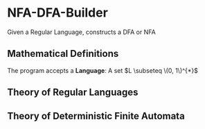 # NFA-DFA-Builder
Given a Regular Language, constructs a DFA or NFA

## Mathematical Definitions
The program accepts a **Language**: A set $L \subseteq \(0, 1\)^{*}$


## Theory of Regular Languages

## Theory of Deterministic Finite Automata
